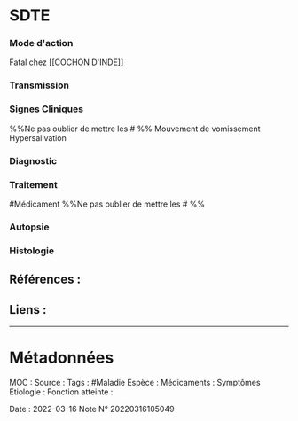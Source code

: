 # SDTE
### Mode d'action
Fatal chez [[COCHON D'INDE]]
### Transmission
### Signes Cliniques
%%Ne pas oublier de mettre les # %%
Mouvement de vomissement
Hypersalivation
### Diagnostic
### Traitement
#Médicament 
%%Ne pas oublier de mettre les # %% 
### Autopsie
### Histologie

## Références :
>
 

## Liens :



***

# Métadonnées
MOC :
Source :
Tags : #Maladie 
	Espèce :
	Médicaments :
	Symptômes
	Etiologie :
	Fonction atteinte :
	
Date : 2022-03-16
Note N° 20220316105049